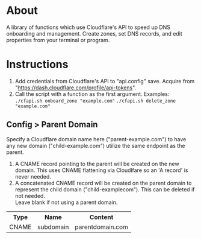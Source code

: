 # About
A library of functions which use Cloudflare's API to speed up DNS onboarding and management. Create zones, set DNS records, and edit properties from your terminal or program.  
# Instructions
1. Add credentials from Cloudflare's API to "api.config" save. Acquire from "https://dash.cloudflare.com/profile/api-tokens".
2. Call the script with a function as the first argument. Examples:  
    ```./cfapi.sh onboard_zone "example.com"```
    ```./cfapi.sh delete_zone "example.com"```  
## Config > Parent Domain
Specify a Cloudflare domain name here ("parent-example.com") to have any new domain ("child-example.com") utilize the same endpoint as the parent.
1. A CNAME record pointing to the parent will be created on the new domain. This uses CNAME flattening via Cloudlfare so an 'A record' is never needed.  
2. A concatenated CNAME record will be created on the parent domain to represent the child domain ("child-examplecom"). This can be deleted if not needed.  
Leave blank if not using a parent domain.
<table>
    <tr>
        <th>Type</th>
        <th>Name</th>
        <th>Content</th>
    </tr>
    <tr>
        <td>CNAME</td>
        <td>subdomain</td>
        <td>parentdomain.com</td>
    </tr>
</table>
